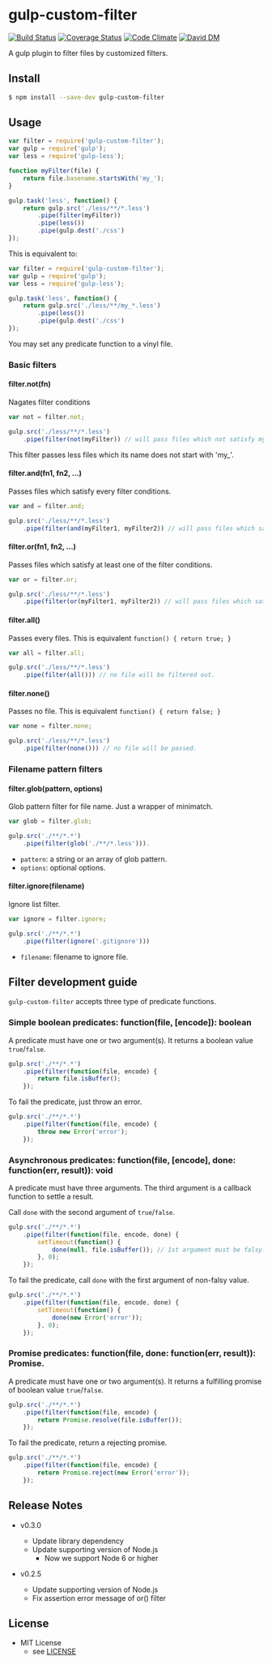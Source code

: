 # gulp-custom-filter
[![Build Status](https://secure.travis-ci.org/a-miyashita/gulp-custom-filter.png?branch=master)](http://travis-ci.org/a-miyashita/gulp-custom-filter)
[![Coverage Status](https://coveralls.io/repos/a-miyashita/gulp-custom-filter/badge.svg?branch=master&service=github)](https://coveralls.io/github/a-miyashita/gulp-custom-filter?branch=master)
[![Code Climate](https://codeclimate.com/github/a-miyashita/gulp-custom-filter/badges/gpa.svg)](https://codeclimate.com/github/a-miyashita/gulp-custom-filter)
[![David DM](https://david-dm.org/a-miyashita/gulp-custom-filter.svg)](https://david-dm.org/a-miyashita/gulp-custom-filter)

A gulp plugin to filter files by customized filters.

## Install

```bash
$ npm install --save-dev gulp-custom-filter
```

## Usage

```javascript
var filter = require('gulp-custom-filter');
var gulp = require('gulp');
var less = require('gulp-less');

function myFilter(file) {
	return file.basename.startsWith('my_');
}

gulp.task('less', function() {
	return gulp.src('./less/**/*.less')
		.pipe(filter(myFilter))
		.pipe(less())
		.pipe(gulp.dest('./css')
});
```

This is equivalent to:

```javascript
var filter = require('gulp-custom-filter');
var gulp = require('gulp');
var less = require('gulp-less');

gulp.task('less', function() {
	return gulp.src('./less/**/my_*.less')
		.pipe(less())
		.pipe(gulp.dest('./css')
});
```

You may set any predicate function to a vinyl file.

### Basic filters

#### filter.not(fn)

Nagates filter conditions

```javascript
var not = filter.not;

gulp.src('./less/**/*.less')
	.pipe(filter(not(myFilter)) // will pass files which not satisfy myFilter
```	

This filter passes less files which its name does not start with 'my_'.

#### filter.and(fn1, fn2, ...)

Passes files which satisfy every filter conditions.

```javascript
var and = filter.and;

gulp.src('./less/**/*.less')
	.pipe(filter(and(myFilter1, myFilter2)) // will pass files which satisfy myFilter1 and myFilter2
```	

#### filter.or(fn1, fn2, ...)

Passes files which satisfy at least one of the filter conditions.

```javascript
var or = filter.or;

gulp.src('./less/**/*.less')
	.pipe(filter(or(myFilter1, myFilter2)) // will pass files which satisfy myFilter1 or myFilter2
```	

#### filter.all()

Passes every files. This is equivalent `function() { return true; }`

```javascript
var all = filter.all;

gulp.src('./less/**/*.less')
	.pipe(filter(all())) // no file will be filtered out.
```	

#### filter.none()

Passes no file. This is equivalent `function() { return false; }`

```javascript
var none = filter.none;

gulp.src('./less/**/*.less')
	.pipe(filter(none())) // no file will be passed.
```	

### Filename pattern filters

#### filter.glob(pattern, options)

Glob pattern filter for file name. Just a wrapper of minimatch.

```javascript
var glob = filter.glob;

gulp.src('./**/*.*')
	.pipe(filter(glob('./**/*.less'))).
```	

* `pattern`: a string or an array of glob pattern.
* `options`: optional options.

#### filter.ignore(filename)

Ignore list filter.

```javascript
var ignore = filter.ignore;

gulp.src('./**/*.*')
	.pipe(filter(ignore('.gitignore')))
```

* `filename`: filename to ignore file.

## Filter development guide

`gulp-custom-filter` accepts three type of predicate functions.

### Simple boolean predicates: function(file, [encode]): boolean

A predicate must have one or two argument(s).
It returns a boolean value `true`/`false`.

```javascript
gulp.src('./**/*.*')
	.pipe(filter(function(file, encode) {
		return file.isBuffer();
	});
```

To fail the predicate, just throw an error.

```javascript
gulp.src('./**/*.*')
	.pipe(filter(function(file, encode) {
		throw new Error('error');
	});
```


### Asynchronous predicates: function(file, [encode], done: function(err, result)): void

A predicate must have three arguments.
The third argument is a callback function to settle a result.

Call `done` with the second argument of `true`/`false`.

```javascript
gulp.src('./**/*.*')
	.pipe(filter(function(file, encode, done) {
		setTimeout(function() {
			done(null, file.isBuffer()); // 1st argument must be falsy.
		}, 0);
	});
```

To fail the predicate, call `done` with the first argument of non-falsy value.

```javascript
gulp.src('./**/*.*')
	.pipe(filter(function(file, encode, done) {
		setTimeout(function() {
			done(new Error('error'));
		}, 0);
	});
```

### Promise predicates: function(file, done: function(err, result)): Promise.<boolean>

A predicate must have one or two argument(s).
It returns a fulfilling promise of boolean value `true`/`false`.

```javascript
gulp.src('./**/*.*')
	.pipe(filter(function(file, encode) {
		return Promise.resolve(file.isBuffer());
	});
```

To fail the predicate, return a rejecting promise.

```javascript
gulp.src('./**/*.*')
	.pipe(filter(function(file, encode) {
		return Promise.reject(new Error('error'));
	});
```

## Release Notes

* v0.3.0

  * Update library dependency
  * Update supporting version of Node.js
     * Now we support Node 6 or higher

* v0.2.5

	* Update supporting version of Node.js
	* Fix assertion error message of or() filter

## License

* MIT License
	* see [LICENSE](LICENSE)
